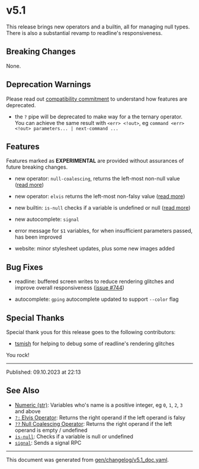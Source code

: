 # v5.1

This release brings new operators and a builtin, all for managing null types. There is also a substantial revamp to readline's responsiveness.

## Breaking Changes

None.

## Deprecation Warnings

Please read out [compatibility commitment](https://murex.rocks/compatibility.html) to understand how features are deprecated.

* the `?` pipe will be deprecated to make way for a the ternary operator. You can achieve the same result with `<err> <!out>`, eg `command <err> <!out> parameters... | next-command ...`

## Features

Features marked as **EXPERIMENTAL** are provided without assurances of future breaking changes.

* new operator: `null-coalescing`, returns the left-most non-null value ([read more](https://murex.rocks/parser/null-coalescing.html))

* new operator: `elvis` returns the left-most non-falsy value ([read more](https://murex.rocks/parser/elvis.html))

* new builtin: `is-null` checks if a variable is undefined or null ([read more](https://murex.rocks/commands/is-null.html))

* new autocomplete: `signal`

* error message for `$1` variables, for when insufficient parameters passed, has been improved

* website: minor stylesheet updates, plus some new images added

## Bug Fixes

* readline: buffered screen writes to reduce rendering glitches and improve overall responsiveness ([issue #744](https://github.com/lmorg/murex/issues/744))

* autocomplete: `gping` autocomplete updated to support `--color` flag

## Special Thanks

Special thank yous for this release goes to the following contributors:

* [tsmish](https://github.com/tsmish) for helping to debug some of readline's rendering glitches

You rock!

<hr>

Published: 09.10.2023 at 22:13

## See Also

* [Numeric (str)](../variables/numeric.md):
  Variables who's name is a positive integer, eg `0`, `1`, `2`, `3` and above
* [`?:` Elvis Operator](../parser/elvis.md):
  Returns the right operand if the left operand is falsy
* [`??` Null Coalescing Operator](../parser/null-coalescing.md):
  Returns the right operand if the left operand is empty / undefined
* [`is-null`](../commands/is-null.md):
  Checks if a variable is null or undefined
* [`signal`](../commands/signal.md):
  Sends a signal RPC

<hr/>

This document was generated from [gen/changelog/v5.1_doc.yaml](https://github.com/lmorg/murex/blob/master/gen/changelog/v5.1_doc.yaml).
